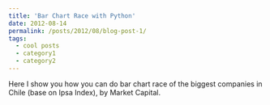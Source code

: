 ```yaml
---
title: 'Bar Chart Race with Python'
date: 2012-08-14
permalink: /posts/2012/08/blog-post-1/
tags:
  - cool posts
  - category1
  - category2
---
```


Here I show you how you can do bar chart race of the biggest companies in Chile (base on Ipsa Index), by Market Capital.

